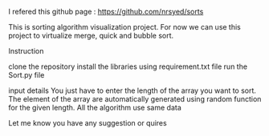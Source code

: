 I refered this github page : https://github.com/nrsyed/sorts

This is sorting algorithm visualization project. For now we can use this project to virtualize merge, quick and bubble sort.

Instruction

clone the repository 
install the libraries using requirement.txt file
run the Sort.py file

input details
You just have to enter the length of the array you want to sort. The element of the array are automatically generated using random function for the given length. All the algorithm use same data

Let me know you have any suggestion or quires
